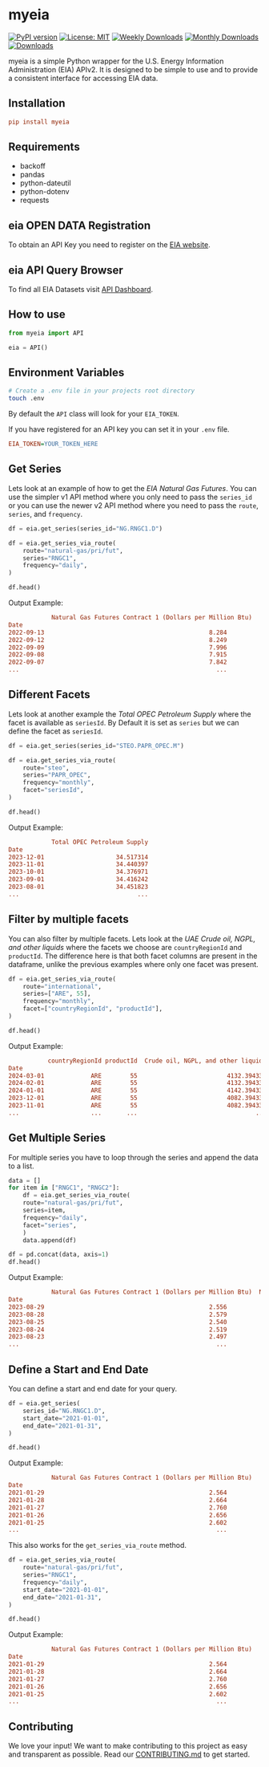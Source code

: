 # myeia

[![PyPI version](https://d25lcipzij17d.cloudfront.net/badge.svg?id=py&r=r&ts=1683906897&type=6e&v=0.4.7&x2=0)](https://badge.fury.io/py/myeia)
[![License: MIT](https://img.shields.io/badge/License-MIT-red.svg)](https://github.com/philsv/myeia/blob/main/LICENSE)
[![Weekly Downloads](https://static.pepy.tech/personalized-badge/myeia?period=week&units=international_system&left_color=grey&right_color=blue&left_text=downloads/week)](https://pepy.tech/project/myeia)
[![Monthly Downloads](https://static.pepy.tech/personalized-badge/myeia?period=month&units=international_system&left_color=grey&right_color=blue&left_text=downloads/month)](https://pepy.tech/project/myeia)
[![Downloads](https://static.pepy.tech/personalized-badge/myeia?period=total&units=international_system&left_color=grey&right_color=blue&left_text=downloads)](https://pepy.tech/project/myeia)

myeia is a simple Python wrapper for the U.S. Energy Information Administration (EIA) APIv2. It is designed to be simple to use and to provide a consistent interface for accessing EIA data.

## Installation

```ini
pip install myeia
```

## Requirements

- backoff
- pandas
- python-dateutil
- python-dotenv
- requests

## eia OPEN DATA Registration

To obtain an API Key you need to register on the [EIA website](https://www.eia.gov/opendata/register.php).

## eia API Query Browser

To find all EIA Datasets visit [API Dashboard](https://www.eia.gov/opendata/browser/).

## How to use

```python
from myeia import API

eia = API()
```

## Environment Variables

```bash
# Create a .env file in your projects root directory
touch .env
```

By default the `API` class will look for your `EIA_TOKEN`.

If you have registered for an API key you can set it in your `.env` file.

```ini
EIA_TOKEN=YOUR_TOKEN_HERE
```

## Get Series

Lets look at an example of how to get the _EIA Natural Gas Futures_.
You can use the simpler v1 API method where you only need to pass the `series_id` or you can use the newer v2 API method where you need to pass the `route`, `series`, and `frequency`.

```python
df = eia.get_series(series_id="NG.RNGC1.D")

df = eia.get_series_via_route(
    route="natural-gas/pri/fut",
    series="RNGC1",
    frequency="daily",
)

df.head()
```

Output Example:

```ini
            Natural Gas Futures Contract 1 (Dollars per Million Btu)
Date
2022-09-13                                              8.284
2022-09-12                                              8.249
2022-09-09                                              7.996
2022-09-08                                              7.915
2022-09-07                                              7.842
...                                                       ...
```

## Different Facets

Lets look at another example the _Total OPEC Petroleum Supply_ where the facet is available as `seriesId`. By Default it is set as `series` but we can define the facet as `seriesId`.

```python
df = eia.get_series(series_id="STEO.PAPR_OPEC.M")

df = eia.get_series_via_route(
    route="steo",
    series="PAPR_OPEC",
    frequency="monthly",
    facet="seriesId",
)

df.head()
```

Output Example:

```ini
            Total OPEC Petroleum Supply
Date
2023-12-01                    34.517314
2023-11-01                    34.440397
2023-10-01                    34.376971
2023-09-01                    34.416242
2023-08-01                    34.451823
...                                 ...
```

## Filter by multiple facets

You can also filter by multiple facets. Lets look at the _UAE Crude oil, NGPL, and other liquids_ where the facets we choose are `countryRegionId` and `productId`.
The difference here is that both facet columns are present in the dataframe, unlike the previous examples where only one facet was present.

```python
df = eia.get_series_via_route(
    route="international",
    series=["ARE", 55],
    frequency="monthly",
    facet=["countryRegionId", "productId"],
)

df.head()
```

Output Example:

```ini
           countryRegionId productId  Crude oil, NGPL, and other liquids
Date
2024-03-01             ARE        55                         4132.394334
2024-02-01             ARE        55                         4132.394334
2024-01-01             ARE        55                         4142.394334
2023-12-01             ARE        55                         4082.394334
2023-11-01             ARE        55                         4082.394334
...                    ...       ...                                 ...
```

## Get Multiple Series

For multiple series you have to loop through the series and append the data to a list.

```python
data = []
for item in ["RNGC1", "RNGC2"]:
    df = eia.get_series_via_route(
    route="natural-gas/pri/fut",
    series=item,
    frequency="daily",
    facet="series",
    )
    data.append(df)

df = pd.concat(data, axis=1)
df.head()
```

Output Example:

```ini
            Natural Gas Futures Contract 1 (Dollars per Million Btu)  Natural Gas Futures Contract 2 (Dollars per Million Btu)
Date
2023-08-29                                              2.556                                                     2.662
2023-08-28                                              2.579                                                     2.665
2023-08-25                                              2.540                                                     2.657
2023-08-24                                              2.519                                                     2.636
2023-08-23                                              2.497                                                     2.592
...                                                       ...                                                       ...
```

## Define a Start and End Date

You can define a start and end date for your query.

```python
df = eia.get_series(
    series_id="NG.RNGC1.D",
    start_date="2021-01-01",
    end_date="2021-01-31",
)

df.head()
```

Output Example:

```ini
            Natural Gas Futures Contract 1 (Dollars per Million Btu)
Date
2021-01-29                                              2.564
2021-01-28                                              2.664
2021-01-27                                              2.760
2021-01-26                                              2.656
2021-01-25                                              2.602
...                                                       ...
```

This also works for the `get_series_via_route` method.

```python
df = eia.get_series_via_route(
    route="natural-gas/pri/fut",
    series="RNGC1",
    frequency="daily",
    start_date="2021-01-01",
    end_date="2021-01-31",
)

df.head()
```

Output Example:

```ini
            Natural Gas Futures Contract 1 (Dollars per Million Btu)
Date
2021-01-29                                              2.564
2021-01-28                                              2.664
2021-01-27                                              2.760
2021-01-26                                              2.656
2021-01-25                                              2.602
...                                                       ...
```

## Contributing

We love your input! We want to make contributing to this project as easy and transparent as possible.
Read our [CONTRIBUTING.md](CONTRIBUTING.md) to get started.
